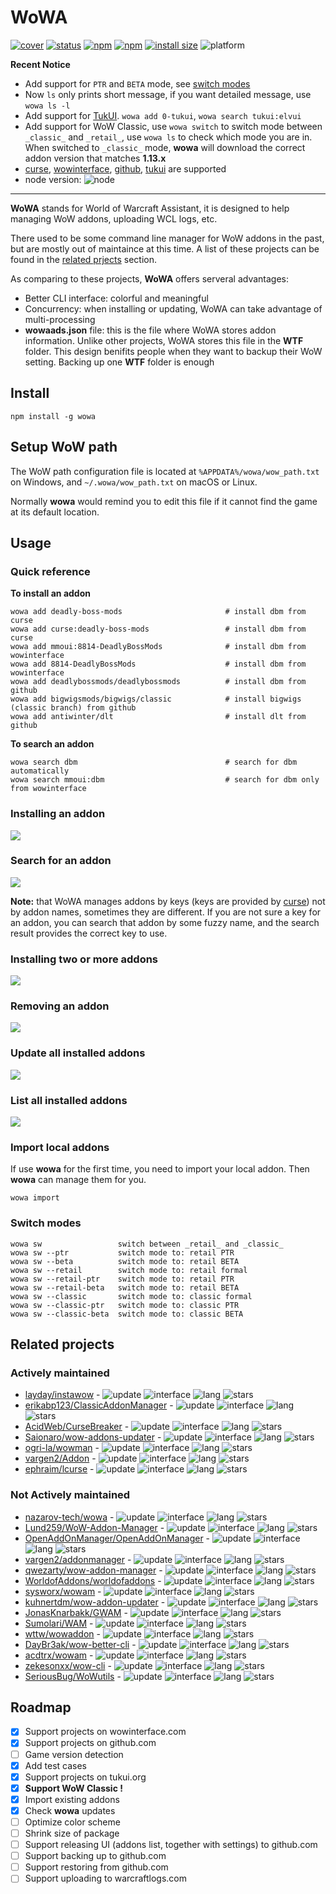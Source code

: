 # WoWA

[![cover](https://coveralls.io/repos/github/antiwinter/wowa/badge.svg?branch=master)](https://coveralls.io/github/antiwinter/wowa?branch=master)
[![status](https://travis-ci.org/antiwinter/wowa.svg?branch=master)](https://travis-ci.org/antiwinter/wowa)
[![npm](https://img.shields.io/npm/v/wowa.svg)](https://www.npmjs.com/package/wowa)
[![npm](https://img.shields.io/npm/l/wowa.svg)](https://github.com/antiwinter/wowa/blob/master/LICENSE)
[![install size](https://packagephobia.now.sh/badge?p=wowa)](https://packagephobia.now.sh/result?p=wowa)
![platform](https://img.shields.io/badge/platform-windows%20%7C%20macos%20%7C%20linux-lightgrey)

**Recent Notice**

- Add support for `PTR` and `BETA` mode, see [switch modes](#switch-modes)
- Now `ls` only prints short message, if you want detailed message, use `wowa ls -l`
- Add support for [TukUI](https://tukui.org). `wowa add 0-tukui`, `wowa search tukui:elvui`
- Add support for WoW Classic, use `wowa switch` to switch mode between `_classic_` and `_retail_`, use `wowa ls` to check which mode you are in. When switched to `_classic_` mode, **wowa** will download the correct addon version that matches **1.13.x**
- [curse](https://www.curseforge.com/wow/addons), [wowinterface](https://www.wowinterface.com/addons.php), [github](https://github.com), [tukui](https://tukui.org) are supported
- node version: ![node](https://img.shields.io/node/v/wowa)

---

**WoWA** stands for World of Warcraft Assistant, it is designed to help managing WoW addons, uploading WCL logs, etc.

There used to be some command line manager for WoW addons in the past, but are mostly out of maintaince at this time. A list of these projects can be found in the [related prjects](#related-projects) section.

As comparing to these projects, **WoWA** offers serveral advantages:

- Better CLI interface: colorful and meaningful
- Concurrency: when installing or updating, WoWA can take advantage of multi-processing
- **wowaads.json** file: this is the file where WoWA stores addon information. Unlike other projects, WoWA stores this file in the **WTF** folder. This design benifits people when they want to backup their WoW setting. Backing up one **WTF** folder is enough

## Install

```
npm install -g wowa
```

## Setup WoW path

The WoW path configuration file is located at `%APPDATA%/wowa/wow_path.txt` on Windows, and `~/.wowa/wow_path.txt` on macOS or Linux.

Normally **wowa** would remind you to edit this file if it cannot find the game at its default location.

## Usage

### Quick reference

**To install an addon**

```
wowa add deadly-boss-mods                       # install dbm from curse
wowa add curse:deadly-boss-mods                 # install dbm from curse
wowa add mmoui:8814-DeadlyBossMods              # install dbm from wowinterface
wowa add 8814-DeadlyBossMods                    # install dbm from wowinterface
wowa add deadlybossmods/deadlybossmods          # install dbm from github
wowa add bigwigsmods/bigwigs/classic            # install bigwigs (classic branch) from github
wowa add antiwinter/dlt                         # install dlt from github
```

**To search an addon**

```
wowa search dbm                                 # search for dbm automatically
wowa search mmoui:dbm                           # search for dbm only from wowinterface
```

### Installing an addon

![](https://raw.githubusercontent.com/antiwinter/scrap/master/wowa/ins1-min.gif)

### Search for an addon

![](https://raw.githubusercontent.com/antiwinter/scrap/master/wowa/search-min.gif)

**Note:** that WoWA manages addons by keys (keys are provided by [curse](https://www.curseforge.com)) not by addon names, sometimes they are different. If you are not sure a key for an addon, you can search that addon by some fuzzy name, and the search result provides the correct key to use.

### Installing two or more addons

![](https://raw.githubusercontent.com/antiwinter/scrap/master/wowa/ins2-min.gif)

### Removing an addon

![](https://raw.githubusercontent.com/antiwinter/scrap/master/wowa/rm-min.gif)

### Update all installed addons

![](https://raw.githubusercontent.com/antiwinter/scrap/master/wowa/update-min.gif)

### List all installed addons

![](https://raw.githubusercontent.com/antiwinter/scrap/master/wowa/ls-min.gif)

### Import local addons

If use **wowa** for the first time, you need to import your local addon. Then **wowa** can manage them for you.

```
wowa import
```

### Switch modes

```
wowa sw                 switch between _retail_ and _classic_
wowa sw --ptr           switch mode to: retail PTR
wowa sw --beta          switch mode to: retail BETA
wowa sw --retail        switch mode to: retail formal
wowa sw --retail-ptr    switch mode to: retail PTR
wowa sw --retail-beta   switch mode to: retail BETA
wowa sw --classic       switch mode to: classic formal
wowa sw --classic-ptr   switch mode to: classic PTR
wowa sw --classic-beta  switch mode to: classic BETA
```

## Related projects

### Actively maintained

- [layday/instawow](https://github.com/layday/instawow) - ![update](https://img.shields.io/github/last-commit/layday/instawow) ![interface](https://img.shields.io/badge/interface-CLI-brightgreen) ![lang](https://img.shields.io/github/languages/top/layday/instawow) ![stars](https://img.shields.io/github/stars/layday/instawow)
- [erikabp123/ClassicAddonManager](https://github.com/erikabp123/ClassicAddonManager) - ![update](https://img.shields.io/github/last-commit/erikabp123/ClassicAddonManager) ![interface](https://img.shields.io/badge/interface-GUI-brightgreen) ![lang](https://img.shields.io/github/languages/top/erikabp123/ClassicAddonManager) ![stars](https://img.shields.io/github/stars/erikabp123/ClassicAddonManager)
- [AcidWeb/CurseBreaker](https://github.com/AcidWeb/CurseBreaker) - ![update](https://img.shields.io/github/last-commit/AcidWeb/CurseBreaker) ![interface](https://img.shields.io/badge/interface-CLI-brightgreen) ![lang](https://img.shields.io/github/languages/top/AcidWeb/CurseBreaker) ![stars](https://img.shields.io/github/stars/AcidWeb/CurseBreaker)
- [Saionaro/wow-addons-updater](https://github.com/Saionaro/wow-addons-updater) - ![update](https://img.shields.io/github/last-commit/Saionaro/wow-addons-updater) ![interface](https://img.shields.io/badge/interface-GUI-brightgreen) ![lang](https://img.shields.io/github/languages/top/Saionaro/wow-addons-updater) ![stars](https://img.shields.io/github/stars/Saionaro/wow-addons-updater)
- [ogri-la/wowman](https://github.com/ogri-la/wowman) - ![update](https://img.shields.io/github/last-commit/ogri-la/wowman) ![interface](https://img.shields.io/badge/interface-GUI-brightgreen) ![lang](https://img.shields.io/github/languages/top/ogri-la/wowman) ![stars](https://img.shields.io/github/stars/ogri-la/wowman)
- [vargen2/Addon](https://github.com/vargen2/Addon) - ![update](https://img.shields.io/github/last-commit/vargen2/Addon) ![interface](https://img.shields.io/badge/interface-GUI-brightgreen) ![lang](https://img.shields.io/github/languages/top/vargen2/Addon) ![stars](https://img.shields.io/github/stars/vargen2/Addon)
- [ephraim/lcurse](https://github.com/ephraim/lcurse) - ![update](https://img.shields.io/github/last-commit/ephraim/lcurse) ![interface](https://img.shields.io/badge/interface-GUI-brightgreen) ![lang](https://img.shields.io/github/languages/top/ephraim/lcurse) ![stars](https://img.shields.io/github/stars/ephraim/lcurse)

### Not Actively maintained

- [nazarov-tech/wowa](https://github.com/nazarov-tech/wowa) - ![update](https://img.shields.io/github/last-commit/nazarov-tech/wowa) ![interface](https://img.shields.io/badge/interface-CLI-brightgreen) ![lang](https://img.shields.io/github/languages/top/nazarov-tech/wowa) ![stars](https://img.shields.io/github/stars/nazarov-tech/wowa)
- [Lund259/WoW-Addon-Manager](https://github.com/Lund259/WoW-Addon-Manager) - ![update](https://img.shields.io/github/last-commit/Lund259/WoW-Addon-Manager) ![interface](https://img.shields.io/badge/interface-GUI-brightgreen) ![lang](https://img.shields.io/github/languages/top/Lund259/WoW-Addon-Manager) ![stars](https://img.shields.io/github/stars/Lund259/WoW-Addon-Manager)
- [OpenAddOnManager/OpenAddOnManager](https://github.com/OpenAddOnManager/OpenAddOnManager) - ![update](https://img.shields.io/github/last-commit/OpenAddOnManager/OpenAddOnManager) ![interface](https://img.shields.io/badge/interface-GUI-brightgreen) ![lang](https://img.shields.io/github/languages/top/OpenAddOnManager/OpenAddOnManager) ![stars](https://img.shields.io/github/stars/OpenAddOnManager/OpenAddOnManager)
- [vargen2/addonmanager](https://github.com/vargen2/addonmanager) - ![update](https://img.shields.io/github/last-commit/vargen2/addonmanager) ![interface](https://img.shields.io/badge/interface-GUI-brightgreen) ![lang](https://img.shields.io/github/languages/top/vargen2/addonmanager) ![stars](https://img.shields.io/github/stars/vargen2/addonmanager)
- [qwezarty/wow-addon-manager](https://github.com/qwezarty/wow-addon-manager) - ![update](https://img.shields.io/github/last-commit/qwezarty/wow-addon-manager) ![interface](https://img.shields.io/badge/interface-CLI-brightgreen) ![lang](https://img.shields.io/github/languages/top/qwezarty/wow-addon-manager) ![stars](https://img.shields.io/github/stars/qwezarty/wow-addon-manager)
- [WorldofAddons/worldofaddons](https://github.com/WorldofAddons/worldofaddons) - ![update](https://img.shields.io/github/last-commit/WorldofAddons/worldofaddons) ![interface](https://img.shields.io/badge/interface-GUI-brightgreen) ![lang](https://img.shields.io/github/languages/top/WorldofAddons/worldofaddons) ![stars](https://img.shields.io/github/stars/WorldofAddons/worldofaddons)
- [sysworx/wowam](https://github.com/sysworx/wowam) - ![update](https://img.shields.io/github/last-commit/sysworx/wowam) ![interface](https://img.shields.io/badge/interface-GUI-brightgreen) ![lang](https://img.shields.io/github/languages/top/sysworx/wowam) ![stars](https://img.shields.io/github/stars/sysworx/wowam)
- [kuhnertdm/wow-addon-updater](https://github.com/kuhnertdm/wow-addon-updater) - ![update](https://img.shields.io/github/last-commit/kuhnertdm/wow-addon-updater) ![interface](https://img.shields.io/badge/interface-CLI-brightgreen) ![lang](https://img.shields.io/github/languages/top/kuhnertdm/wow-addon-updater) ![stars](https://img.shields.io/github/stars/kuhnertdm/wow-addon-updater)
- [JonasKnarbakk/GWAM](https://github.com/JonasKnarbakk/GWAM) - ![update](https://img.shields.io/github/last-commit/JonasKnarbakk/GWAM) ![interface](https://img.shields.io/badge/interface-GUI-brightgreen) ![lang](https://img.shields.io/github/languages/top/JonasKnarbakk/GWAM) ![stars](https://img.shields.io/github/stars/JonasKnarbakk/GWAM)
- [Sumolari/WAM](https://github.com/Sumolari/WAM) - ![update](https://img.shields.io/github/last-commit/Sumolari/WAM) ![interface](https://img.shields.io/badge/interface-CLI-brightgreen) ![lang](https://img.shields.io/github/languages/top/Sumolari/WAM) ![stars](https://img.shields.io/github/stars/Sumolari/WAM)
- [wttw/wowaddon](https://github.com/wttw/wowaddon) - ![update](https://img.shields.io/github/last-commit/wttw/wowaddon) ![interface](https://img.shields.io/badge/interface-CLI-brightgreen) ![lang](https://img.shields.io/github/languages/top/wttw/wowaddon) ![stars](https://img.shields.io/github/stars/wttw/wowaddon)
- [DayBr3ak/wow-better-cli](https://github.com/DayBr3ak/wow-better-cli) - ![update](https://img.shields.io/github/last-commit/DayBr3ak/wow-better-cli) ![interface](https://img.shields.io/badge/interface-CLI-brightgreen) ![lang](https://img.shields.io/github/languages/top/DayBr3ak/wow-better-cli) ![stars](https://img.shields.io/github/stars/DayBr3ak/wow-better-cli)
- [acdtrx/wowam](https://github.com/acdtrx/wowam) - ![update](https://img.shields.io/github/last-commit/acdtrx/wowam) ![interface](https://img.shields.io/badge/interface-CLI-brightgreen) ![lang](https://img.shields.io/github/languages/top/acdtrx/wowam) ![stars](https://img.shields.io/github/stars/acdtrx/wowam)
- [zekesonxx/wow-cli](https://github.com/zekesonxx/wow-cli) - ![update](https://img.shields.io/github/last-commit/zekesonxx/wow-cli) ![interface](https://img.shields.io/badge/interface-CLI-brightgreen) ![lang](https://img.shields.io/github/languages/top/zekesonxx/wow-cli) ![stars](https://img.shields.io/github/stars/zekesonxx/wow-cli)
- [SeriousBug/WoWutils](https://github.com/SeriousBug/WoWutils) - ![update](https://img.shields.io/github/last-commit/SeriousBug/WoWutils) ![interface](https://img.shields.io/badge/interface-CLI-brightgreen) ![lang](https://img.shields.io/github/languages/top/SeriousBug/WoWutils) ![stars](https://img.shields.io/github/stars/SeriousBug/WoWutils)

## Roadmap

- [x] Support projects on wowinterface.com
- [x] Support projects on github.com
- [ ] Game version detection
- [x] Add test cases
- [x] Support projects on tukui.org
- [x] **Support WoW Classic !**
- [x] Import existing addons
- [x] Check **wowa** updates
- [ ] Optimize color scheme
- [ ] Shrink size of package
- [ ] Support releasing UI (addons list, together with settings) to github.com
- [ ] Support backing up to github.com
- [ ] Support restoring from github.com
- [ ] Support uploading to warcraftlogs.com

